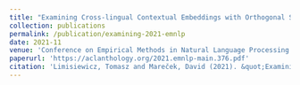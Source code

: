 ```yaml
---
title: "Examining Cross-lingual Contextual Embeddings with Orthogonal Structural Probes"
collection: publications
permalink: /publication/examining-2021-emnlp
date: 2021-11
venue: 'Conference on Empirical Methods in Natural Language Processing'
paperurl: 'https://aclanthology.org/2021.emnlp-main.376.pdf'
citation: 'Limisiewicz, Tomasz and Mareček, David (2021). &quot;Examining Cross-lingual Contextual Embeddings with Orthogonal Structural Probes&quot; <i>EMNLP 2021</i>.'
---
```

